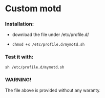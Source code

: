 # Custom motd 
### Installation:

- download the file under /etc/profile.d/ 
-     chmod +x /etc/profile.d/mymotd.sh

### Test it with:
    sh /etc/profile.d/mymotd.sh
    
    
### WARNING!
The file above is provided without any waranty.

